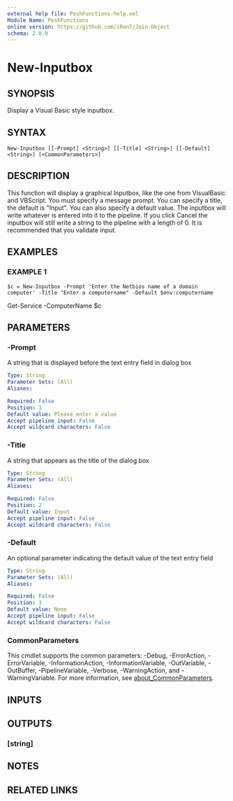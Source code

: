```yaml
---
external help file: PoshFunctions-help.xml
Module Name: PoshFunctions
online version: https://github.com/iRon7/Join-Object
schema: 2.0.0
---
```


# New-Inputbox

## SYNOPSIS
Display a Visual Basic style inputbox.

## SYNTAX

```
New-Inputbox [[-Prompt] <String>] [[-Title] <String>] [[-Default] <String>] [<CommonParameters>]
```

## DESCRIPTION
This function will display a graphical Inputbox, like the one from VisualBasic
and VBScript.
You must specify a message prompt.
You can specify a title, the
default is "Input".
You can also specify a default value.
The inputbox will write
whatever is entered into it to the pipeline.
If you click Cancel the inputbox
will still write a string to the pipeline with a length of 0.
It is recommended
that you validate input.

## EXAMPLES

### EXAMPLE 1
```
$c = New-Inputbox -Prompt 'Enter the Netbios name of a domain computer' -Title "Enter a computername" -Default $env:computername
```

Get-Service -ComputerName $c

## PARAMETERS

### -Prompt
A string that is displayed before the text entry field in dialog box

```yaml
Type: String
Parameter Sets: (All)
Aliases:

Required: False
Position: 1
Default value: Please enter a value
Accept pipeline input: False
Accept wildcard characters: False
```

### -Title
A string that appears as the title of the dialog box

```yaml
Type: String
Parameter Sets: (All)
Aliases:

Required: False
Position: 2
Default value: Input
Accept pipeline input: False
Accept wildcard characters: False
```

### -Default
An optional parameter indicating the default value of the text entry field

```yaml
Type: String
Parameter Sets: (All)
Aliases:

Required: False
Position: 3
Default value: None
Accept pipeline input: False
Accept wildcard characters: False
```

### CommonParameters
This cmdlet supports the common parameters: -Debug, -ErrorAction, -ErrorVariable, -InformationAction, -InformationVariable, -OutVariable, -OutBuffer, -PipelineVariable, -Verbose, -WarningAction, and -WarningVariable. For more information, see [about_CommonParameters](http://go.microsoft.com/fwlink/?LinkID=113216).

## INPUTS

## OUTPUTS

### [string]
## NOTES

## RELATED LINKS
